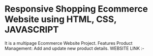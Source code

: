 # Responsive Shopping Ecommerce Website using HTML, CSS, JAVASCRIPT

It is a multipage Ecommerce Website Project.
Features
Product Management: Add and update new product details.
WEBSITE LINK :- 



